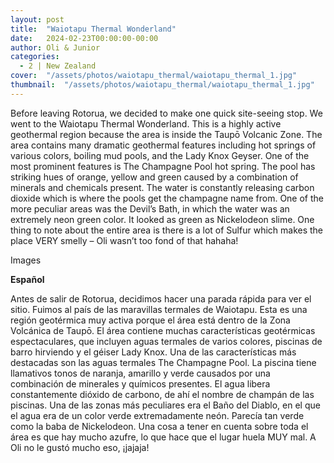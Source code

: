 ```yaml
---
layout: post
title:  "Waiotapu Thermal Wonderland"
date:   2024-02-23T00:00:00-00:00
author: Oli & Junior
categories:
  - 2 | New Zealand
cover:  "/assets/photos/waiotapu_thermal/waiotapu_thermal_1.jpg"
thumbnail:  "/assets/photos/waiotapu_thermal/waiotapu_thermal_1.jpg"
---
```


Before leaving Rotorua, we decided to make one quick site-seeing stop. We went to the Waiotapu Thermal Wonderland. This is a highly active geothermal region because the area is inside the Taupō Volcanic Zone. The area contains many dramatic geothermal features including hot springs of various colors, boiling mud pools, and the Lady Knox Geyser. One of the most prominent features is The Champagne Pool hot spring. The pool has striking hues of orange, yellow and green caused by a combination of minerals and chemicals present. The water is constantly releasing carbon dioxide which is where the pools get the champagne name from. One of the more peculiar areas was the Devil’s Bath, in which the water was an extremely neon green color. It looked as green as Nickelodeon slime. One thing to note about the entire area is there is a lot of Sulfur which makes the place VERY smelly – Oli wasn’t too fond of that hahaha!

Images

__Español__

Antes de salir de Rotorua, decidimos hacer una parada rápida para ver el sitio. Fuimos al país de las maravillas termales de Waiotapu. Esta es una región geotérmica muy activa porque el área está dentro de la Zona Volcánica de Taupō. El área contiene muchas características geotérmicas espectaculares, que incluyen aguas termales de varios colores, piscinas de barro hirviendo y el géiser Lady Knox. Una de las características más destacadas son las aguas termales The Champagne Pool. La piscina tiene llamativos tonos de naranja, amarillo y verde causados por una combinación de minerales y químicos presentes. El agua libera constantemente dióxido de carbono, de ahí el nombre de champán de las piscinas. Una de las zonas más peculiares era el Baño del Diablo, en el que el agua era de un color verde extremadamente neón. Parecía tan verde como la baba de Nickelodeon. Una cosa a tener en cuenta sobre toda el área es que hay mucho azufre, lo que hace que el lugar huela MUY mal. A Oli no le gustó mucho eso, ¡jajaja!
